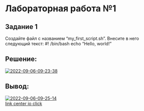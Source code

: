 # Лабораторная работа №1

## Задание 1
Создайте файл с названием “my_first_script.sh”.
Внесите в него следующий текст:
#! /bin/bash
echo “Hello, world!”

## Решение:
<a href="https://imgbb.com/"><img src="https://i.ibb.co/4PNvpX3/2022-09-06-09-23-38.png" alt="2022-09-06-09-23-38" border="0"></a>
## Вывод:
<a href="https://ibb.co/hmhZnjW"><img src="https://i.ibb.co/bKq2yZB/2022-09-06-09-25-14.png" alt="2022-09-06-09-25-14" border="0"></a><br /><a target='_blank' href='https://imgbb.com/'>link center io click</a><br />

